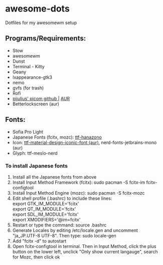 # awesome-dots
Dotfiles for my awesomewm setup

<h2>Programs/Requirements:</h2>
<ul>
	<li>Stow</li>
	<li>awesomewm</li>
	<li>Dunst</li> 
	<li>Terminal - Kitty</li>
	<li>Geany</li>
	<li>lxappearance-gtk3</li>
	<li>nemo</li>
	<li>gvfs (for trash)</li>
	<li>Rofi</li>
	<li><a href=https://github.com/pijulius/picom> pijulius' picom github </a> | <a href=https://aur.archlinux.org/packages/picom-pijulius-git> AUR </a></li>
	<li>Betterlockscreen (aur)</li>
</ul>

<h2>Fonts:</h2>
<ul>
	<li>Sofia Pro Light</li>
	<li>Japanese Fonts (fcitx, mozc): <a href=https://archlinux.org/packages/?name=ttf-hanazono>ttf-hanazono</a>
	<li>Icon: <a href=https://aur.archlinux.org/packages/ttf-material-design-iconic-font>ttf-material-design-iconic-font (aur)</a>, nerd-fonts-jetbrains-mono (aur)</li>
	<li>Glyph: ttf-meslo-nerd</li>
</ul>

<h3>To install Japanese fonts</h3>
<ol>
	<li>Install all the Japanese fonts from above</li>
	<li>Install Input Method Framework (fcitx): sudo pacman -S fcitx-im fcitx-configtool</li>
	<li>Install Input Method Engine (mozc): sudo pacman -S fcitx-mozc</li>
	<li>Edit shell profile (.bashrc) to include these lines:</li>
	export GTK_IM_MODULE='fcitx'<br>
	export QT_IM_MODULE='fcitx'<br>
	export SDL_IM_MODULE='fcitx'<br>
	export XMODIFIERS='@im=fcitx'<br>
	<li>Restart or type the command: source .bashrc</li>
	<li>Generate Locales by editing /etc/locale.gen and uncomment "ja_JP.UTF-8 UTF-8". Then type: sudo locale-gen</li>
	<li>Add "fcitx -d" to autostart </li>
	<li>Open fcitx-configtool in terminal. Then in Input Method, click the plus button on the lower left, unclick "Only show current langauge", search for Mozc, then click ok</li>
</ol>
